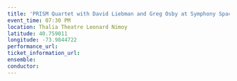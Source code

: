 ```yaml
---
title: 'PRISM Quartet with David Liebman and Greg Osby at Symphony Space'
event_time: 07:30 PM
location: Thalia Theatre Leonard Nimoy
latitude: 40.759011
longitude: -73.9844722
performance_url: 
ticket_information_url: 
ensemble: 
conductor: 
---
```

